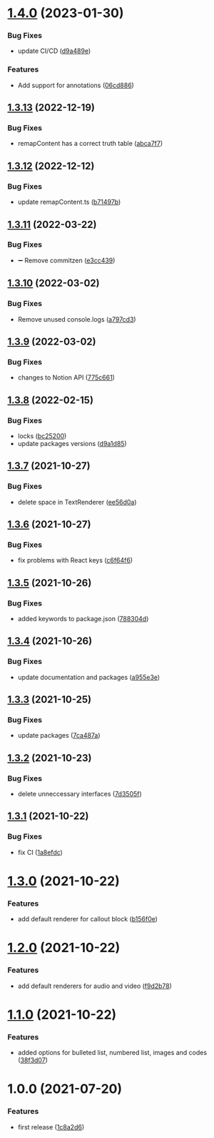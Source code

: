 # [1.4.0](https://github.com/piotrzaborow/notion-blocks-react-renderer/compare/v1.3.13...v1.4.0) (2023-01-30)


### Bug Fixes

* update CI/CD ([d9a489e](https://github.com/piotrzaborow/notion-blocks-react-renderer/commit/d9a489e88779b3a1a7ef4fb8e4a8b5d426eb2b71))


### Features

* Add support for annotations ([06cd886](https://github.com/piotrzaborow/notion-blocks-react-renderer/commit/06cd886896eef33ee55eac6af87424ac5944dbac))

## [1.3.13](https://github.com/piotrzaborow/notion-blocks-react-renderer/compare/v1.3.12...v1.3.13) (2022-12-19)


### Bug Fixes

* remapContent has a correct truth table ([abca7f7](https://github.com/piotrzaborow/notion-blocks-react-renderer/commit/abca7f769aecf9cb9310ba01b669d5e6c6249bd3))

## [1.3.12](https://github.com/piotrzaborow/notion-blocks-react-renderer/compare/v1.3.11...v1.3.12) (2022-12-12)


### Bug Fixes

* update remapContent.ts ([b71497b](https://github.com/piotrzaborow/notion-blocks-react-renderer/commit/b71497b8bd0fd7ccb1a1586ce29f6d7c45644c02))

## [1.3.11](https://github.com/piotrzaborow/notion-blocks-react-renderer/compare/v1.3.10...v1.3.11) (2022-03-22)


### Bug Fixes

* :heavy_minus_sign: Remove commitzen ([e3cc439](https://github.com/piotrzaborow/notion-blocks-react-renderer/commit/e3cc4395e9aadc6f5ee4432c0987a9993e0ad282))

## [1.3.10](https://github.com/piotrzaborow/notion-blocks-react-renderer/compare/v1.3.9...v1.3.10) (2022-03-02)


### Bug Fixes

* Remove unused console.logs ([a797cd3](https://github.com/piotrzaborow/notion-blocks-react-renderer/commit/a797cd321daedb8692388d0dd3efa43cbe7ea45a))

## [1.3.9](https://github.com/piotrzaborow/notion-blocks-react-renderer/compare/v1.3.8...v1.3.9) (2022-03-02)


### Bug Fixes

* changes to Notion API ([775c661](https://github.com/piotrzaborow/notion-blocks-react-renderer/commit/775c661430dd1247ed1793400784e9f33554a30c))

## [1.3.8](https://github.com/piotrzaborow/notion-blocks-react-renderer/compare/v1.3.7...v1.3.8) (2022-02-15)


### Bug Fixes

* locks ([bc25200](https://github.com/piotrzaborow/notion-blocks-react-renderer/commit/bc252007a67a76c51c404eeed15e0c477ff55565))
* update packages versions ([d9a1d85](https://github.com/piotrzaborow/notion-blocks-react-renderer/commit/d9a1d853284cd168d10583a2641a4c2b1df835cf))

## [1.3.7](https://github.com/piotrzaborow/notion-blocks-react-renderer/compare/v1.3.6...v1.3.7) (2021-10-27)


### Bug Fixes

* delete space in TextRenderer ([ee56d0a](https://github.com/piotrzaborow/notion-blocks-react-renderer/commit/ee56d0afd7d4ef0eea062d8f6a0a89f694b72383))

## [1.3.6](https://github.com/piotrzaborow/notion-blocks-react-renderer/compare/v1.3.5...v1.3.6) (2021-10-27)


### Bug Fixes

* fix problems with React keys ([c6f64f6](https://github.com/piotrzaborow/notion-blocks-react-renderer/commit/c6f64f6034b2b656cb51abc48d3baa1db20153a6))

## [1.3.5](https://github.com/piotrzaborow/notion-blocks-react-renderer/compare/v1.3.4...v1.3.5) (2021-10-26)


### Bug Fixes

* added keywords to package.json ([788304d](https://github.com/piotrzaborow/notion-blocks-react-renderer/commit/788304dcd30eb4c24f6fbec26f7b49944bf17363))

## [1.3.4](https://github.com/piotrzaborow/notion-blocks-react-renderer/compare/v1.3.3...v1.3.4) (2021-10-26)


### Bug Fixes

* update documentation and packages ([a955e3e](https://github.com/piotrzaborow/notion-blocks-react-renderer/commit/a955e3efb9dcdeea4a8790a7b6057b5947ae2626))

## [1.3.3](https://github.com/piotrzaborow/notion-react-renderer/compare/v1.3.2...v1.3.3) (2021-10-25)


### Bug Fixes

* update packages ([7ca487a](https://github.com/piotrzaborow/notion-react-renderer/commit/7ca487a5be61a23f262b806a16830785df6d83cd))

## [1.3.2](https://github.com/piotrzaborow/notion-react-renderer/compare/v1.3.1...v1.3.2) (2021-10-23)


### Bug Fixes

* delete unneccessary interfaces ([7d3505f](https://github.com/piotrzaborow/notion-react-renderer/commit/7d3505f47bceea4adcff096a160775fbd75be2bd))

## [1.3.1](https://github.com/piotrzaborow/notion-react-renderer/compare/v1.3.0...v1.3.1) (2021-10-22)


### Bug Fixes

* fix CI ([1a8efdc](https://github.com/piotrzaborow/notion-react-renderer/commit/1a8efdc84419363fa979a84cf6a830589df18f3b))

# [1.3.0](https://github.com/piotrzaborow/notion-react-renderer/compare/v1.2.0...v1.3.0) (2021-10-22)


### Features

* add default renderer for callout block ([b156f0e](https://github.com/piotrzaborow/notion-react-renderer/commit/b156f0e03fbb404845cfe7ed1b89b485f9d031b4))

# [1.2.0](https://github.com/piotrzaborow/notion-react-renderer/compare/v1.1.0...v1.2.0) (2021-10-22)


### Features

* add default renderers for audio and video ([f9d2b78](https://github.com/piotrzaborow/notion-react-renderer/commit/f9d2b78a0f5ce7afdd80ac2d597643ce0ca924ff))

# [1.1.0](https://github.com/piotrzaborow/notion-react-renderer/compare/v1.0.0...v1.1.0) (2021-10-22)


### Features

* added options for bulleted list, numbered list, images and codes ([38f3d07](https://github.com/piotrzaborow/notion-react-renderer/commit/38f3d07d7c4a375b64ea72ec13ac67073e719565))

# 1.0.0 (2021-07-20)


### Features

* first release ([1c8a2d6](https://github.com/piotrzaborow/notion-react-renderer/commit/1c8a2d6825470558f2f7bdd708e0252e77a4daed))
